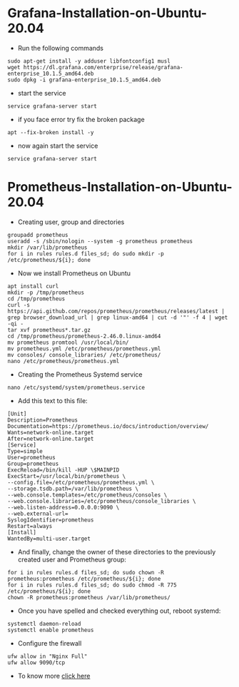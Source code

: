 # Grafana-Installation-on-Ubuntu-20.04
- Run the following commands
```
sudo apt-get install -y adduser libfontconfig1 musl
wget https://dl.grafana.com/enterprise/release/grafana-enterprise_10.1.5_amd64.deb
sudo dpkg -i grafana-enterprise_10.1.5_amd64.deb

```
- start the service
```
service grafana-server start
```
- if you face error try fix the broken package
```
apt --fix-broken install -y
```
- now again start the service
```
service grafana-server start
```
# Prometheus-Installation-on-Ubuntu-20.04
- Creating user, group and directories
```
groupadd prometheus
useradd -s /sbin/nologin --system -g prometheus prometheus
mkdir /var/lib/prometheus
for i in rules rules.d files_sd; do sudo mkdir -p /etc/prometheus/${i}; done

```
- Now we install Prometheus on Ubuntu
```
apt install curl
mkdir -p /tmp/prometheus
cd /tmp/prometheus
curl -s https://api.github.com/repos/prometheus/prometheus/releases/latest | grep browser_download_url | grep linux-amd64 | cut -d '"' -f 4 | wget -qi -
tar xvf prometheus*.tar.gz
cd /tmp/prometheus/prometheus-2.46.0.linux-amd64
mv prometheus promtool /usr/local/bin/
mv prometheus.yml /etc/prometheus/prometheus.yml
mv consoles/ console_libraries/ /etc/prometheus/
nano /etc/prometheus/prometheus.yml

```
- Creating the Prometheus Systemd service
```
nano /etc/systemd/system/prometheus.service
```
- Add this text to this file:
```
[Unit]
Description=Prometheus
Documentation=https://prometheus.io/docs/introduction/overview/
Wants=network-online.target
After=network-online.target
[Service]
Type=simple
User=prometheus
Group=prometheus
ExecReload=/bin/kill -HUP \$MAINPID
ExecStart=/usr/local/bin/prometheus \
--config.file=/etc/prometheus/prometheus.yml \
--storage.tsdb.path=/var/lib/prometheus \
--web.console.templates=/etc/prometheus/consoles \
--web.console.libraries=/etc/prometheus/console_libraries \
--web.listen-address=0.0.0.0:9090 \
--web.external-url=
SyslogIdentifier=prometheus
Restart=always
[Install]
WantedBy=multi-user.target
```
- And finally, change the owner of these directories to the previously created user and Prometheus group:

```
for i in rules rules.d files_sd; do sudo chown -R prometheus:prometheus /etc/prometheus/${i}; done
for i in rules rules.d files_sd; do sudo chmod -R 775 /etc/prometheus/${i}; done
chown -R prometheus:prometheus /var/lib/prometheus/
```
- Once you have spelled and checked everything out, reboot systemd:
```
systemctl daemon-reload
systemctl enable prometheus
```
- Configure the firewall
```
ufw allow in "Nginx Full"
ufw allow 9090/tcp
```
- To know more [click here](https://serverspace.io/support/help/install-prometheus-ubuntu-20-04/)




